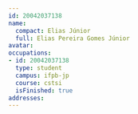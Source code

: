```yaml
---
id: 20042037138
name:
  compact: Elias Júnior
  full: Elias Pereira Gomes Júnior
avatar:
occupations:
- id: 20042037138
  type: student
  campus: ifpb-jp
  course: cstsi
  isFinished: true
addresses:
---
```

